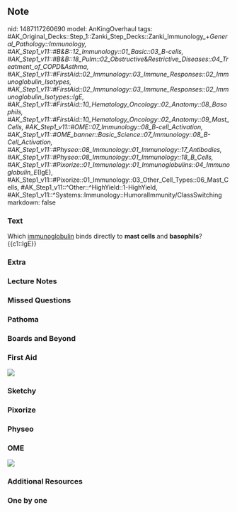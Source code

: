 ## Note
nid: 1487117260690
model: AnKingOverhaul
tags: #AK_Original_Decks::Step_1::Zanki_Step_Decks::Zanki_Immunology_+_General_Pathology::Immunology, #AK_Step1_v11::#B&B::12_Immunology::01_Basic::03_B-cells, #AK_Step1_v11::#B&B::18_Pulm::02_Obstructive_&_Restrictive_Diseases::04_Treatment_of_COPD_&_Asthma, #AK_Step1_v11::#FirstAid::02_Immunology::03_Immune_Responses::02_Immunoglobulin_Isotypes, #AK_Step1_v11::#FirstAid::02_Immunology::03_Immune_Responses::02_Immunoglobulin_Isotypes::IgE, #AK_Step1_v11::#FirstAid::10_Hematology_Oncology::02_Anatomy::08_Basophils, #AK_Step1_v11::#FirstAid::10_Hematology_Oncology::02_Anatomy::09_Mast_Cells, #AK_Step1_v11::#OME::07_Immunology::08_B-cell_Activation, #AK_Step1_v11::#OME_banner::Basic_Science::07_Immunology::08_B-Cell_Activation, #AK_Step1_v11::#Physeo::08_Immunology::01_Immunology::17_Antibodies, #AK_Step1_v11::#Physeo::08_Immunology::01_Immunology::18_B_Cells, #AK_Step1_v11::#Pixorize::01_Immunology::01_Immunoglobulins::04_Immunoglobulin_E_(IgE), #AK_Step1_v11::#Pixorize::01_Immunology::03_Other_Cell_Types::06_Mast_Cells, #AK_Step1_v11::^Other::^HighYield::1-HighYield, #AK_Step1_v11::^Systems::Immunology::HumoralImmunity/ClassSwitching
markdown: false

### Text
<div>
  Which <u>immunoglobulin</u> binds directly to <b>mast cells</b>
  and <b>basophils</b>?
</div>
<div>
  {{c1::IgE}}
</div>

### Extra


### Lecture Notes


### Missed Questions


### Pathoma


### Boards and Beyond


### First Aid
<img src="tmppCM0pE.png">

### Sketchy


### Pixorize


### Physeo


### OME
<div class="ome-widget">
  <a href=
  "https://onlinemeded.org/spa/immunology/b-cell-activation/acquire?ref=anki">
  <img src="_OME_AnkiFlashcards_Lesson_2.png"></a>
</div>

### Additional Resources


### One by one

